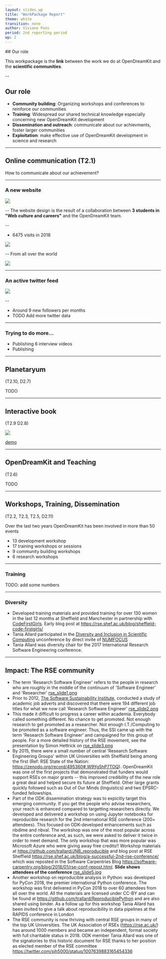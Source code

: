 ```yaml
---
layout: slides_wp
title: "WorkPackage Report"
theme: white
transition: none
author: Viviane Pons
period: 2nd reporting period
wp: 2
---
```


<section data-markdown data-separator="^---\n" data-separator-vertical="^--\n">
## Our role

This workpackage is the **link** between the work we do at OpenDreamKit and the **scientific communities**.

--
## Our role

- **Community building**: Organizing workshops and conferences to reinforce our communities
- **Training**: Widespread our shared technical knowledge especially concerning new OpenDreamKit development
- **Dissemination and outreach**: communicate about our achievments, foster larger communities
- **Exploitation**: make effective use of OpenDreamKit development in science and research 

---
## Online communication (T2.1)

How to communicate about our achievement?


---
### A new website

![](../WP2-website.png)

--
The website design is the result of a collaboration between **3 students in "Web culture and careers"** and the OpenDreamKit team.

--

* 6475 visits in 2018

![](../WP2-visits.png)

--
From all over the world

![](../WP2-site-geo.png)

---
### An active twitter feed

![](../WP2-twitter.png)

--
* Around 9 new followers per months
* TODO Add more twitter data

---
### Trying to do more...

* Publishing 6 interview videos
* Publishing 

---
## Planetaryum 
(T2.10, D2.7)

TODO

---
## Interactive book 
(T2.9 D2.8)

![](../WP2-book.png)

[demo](http://visual.icse.us.edu.pl/LA/index.html)

---
## OpenDreamKit and Teaching 
(T2.6)

TODO

---
## Workshops, Training, Dissemination 
(T2.2, T2.3, T2.5, D2.11)

Over the last two years OpenDreamKit has been involved in more than 50 events

* 13 development workshop
* 17 training workshops or sessions
* 9 community building workshops
* 6 research workshops

---
### Training

TODO: add some numbers

---
### Diversity

* Developed training materials and provided training for over 130 women in the last 12 months at Sheffield and Manchester in partnership with [CodeFirstGirls](https://www.codefirstgirls.org.uk/). Early blog post at https://rse.shef.ac.uk/blog/sheffield-code-firstgirls/
* Tania Allard participated in the [Diversity and Inclusion in Scientific Computing](https://numfocus.org/programs/diversity-inclusion) unconference by direct invite of [NUMFOCUS](https://numfocus.org/)
* Tania Allard was diversity chair for the 2017 International Research Software Engineering conference.

---
## Impact: The RSE community

* The term 'Research Software Engineer' refers to the people in research who are roughly in the middle of the continuum of 'Software Engineer' and 'Researcher' [rse_slide1.png](./rse_slide1.png)
* Prior to 2012, [The Software Sustainability Institute](https://www.software.ac.uk/), conducted a study of academic job adverts and discovered that there were 194 different job titles for what we now call 'Research Software Engineer' [rse_slide2.png](./rse_slide2.png)
* This made it difficult to progress a career within academia. Everybody called something different. No chance to get promoted. Not enough research to get promoted as a researcher. Not enough I.T./Computing to be promoted as a software engineer.  Thus, the SSI came up with the term 'Research Software Engineer' and campaigned for this group of people.  For a more detailed history of the RSE movement, see the presentation by Simon Hettrick on [rse_slide3.png](./rse_slide3.png)
* By 2015, there were a small number of central 'Research Software Engineering Groups' within UK Universities with Sheffield being among the first (Ref: RSE State of the Nation: https://zenodo.org/record/495360#.W9Yg5hP7TOQ).  OpenDreamKit was one of the first projects that demonstrated that funders would support RSEs on major grants -- this improved credibility of the new role a great deal and helped secure its future at Sheffield. Other large grants quickly followed such as Out of Our Minds (linguistics) and two EPSRC-funded fellowships.
* Part of the ODK dissemination strategy was to expicitly target this emerging community. If you get the people who advise researchers, your reach is enhanced compared to targetting researchers directly. We developed and delivered a workshop on using Jupyter notebooks for reproducible research for the 2nd international RSE conference (200+ attendees). This focused on ODK-developed enhancements such as nbdime and nbval. The workshop was one of the most popular across the entire conference and, as such, we were asked to deliver it twice in order to meet demand. The only workshop that was more popular was Microsoft Azure who were giving away free credits!! Workshop materials at https://github.com/trallard/JNB_reproducible and blog post at RSE Sheffield https://rse.shef.ac.uk/blog/a-successful-2nd-rse-conference/ which was reposted in the Software Carpentries Blog https://software-carpentry.org/blog/2018/01/rse-conf-repost.html.  **Slide shows attendees of the conference** [rse_slide5.jpg](./rse_slide5.jpg)
* Another workshop on reproducible analysis in Python: was developed for PyCon 2018, the premier international Python conference.  The workshop was first delivered in PyCon 2018 to over 60 attendees from all over the world. All the materials are licensed under CC-BY and can be found at https://github.com/trallard/ReproduciblePython and are also shared using binder. As a follow up for this workshop Tania Allard has been invited to give a talk about reproducibility in data pipelines at the RAPIDS conference in London
* The RSE community is now thriving with central RSE groups in many of the top UK Universities. The UK Association of RSEs (https://rse.ac.uk/) has around 1000 members and became an independent, formal society with full charitable status in 2018.  ODK member Tania Allard was one of the signatories to this historic document for RSE thanks to her position as elected member of the RSE committee  https://twitter.com/sjh5000/status/1007639883165454336 





</section>


